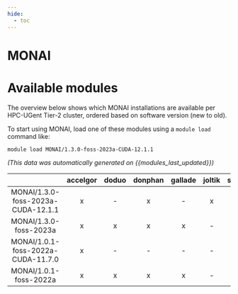 ```yaml
---
hide:
  - toc
---
```


MONAI
=====

# Available modules


The overview below shows which MONAI installations are available per HPC-UGent Tier-2 cluster, ordered based on software version (new to old).

To start using MONAI, load one of these modules using a `module load` command like:

```shell
module load MONAI/1.3.0-foss-2023a-CUDA-12.1.1
```

*(This data was automatically generated on {{modules_last_updated}})*  

| |accelgor|doduo|donphan|gallade|joltik|shinx|skitty|
| :---: | :---: | :---: | :---: | :---: | :---: | :---: | :---: |
|MONAI/1.3.0-foss-2023a-CUDA-12.1.1|x|-|x|-|x|-|-|
|MONAI/1.3.0-foss-2023a|x|x|x|x|-|x|x|
|MONAI/1.0.1-foss-2022a-CUDA-11.7.0|x|-|-|-|-|-|-|
|MONAI/1.0.1-foss-2022a|x|x|x|x|-|-|-|
